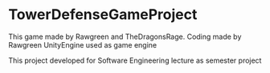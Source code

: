 # TowerDefenseGameProject
This game made by Rawgreen and TheDragonsRage.
Coding made by Rawgreen
UnityEngine used as game engine


This project developed for Software Engineering lecture as semester project
